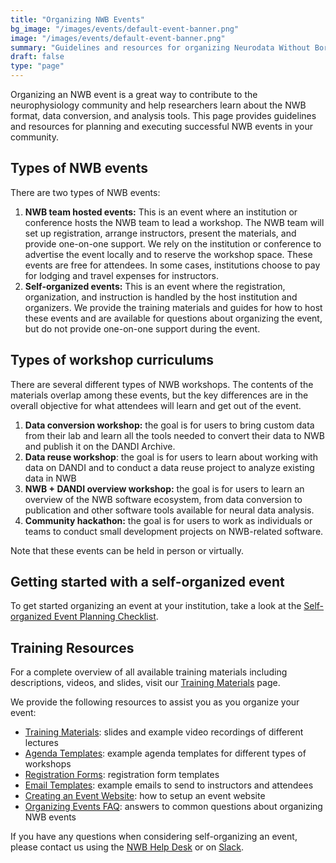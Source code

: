 ```yaml
---
title: "Organizing NWB Events"
bg_image: "/images/events/default-event-banner.png"
image: "/images/events/default-event-banner.png"
summary: "Guidelines and resources for organizing Neurodata Without Borders (NWB) events."
draft: false
type: "page"
---
```


Organizing an NWB event is a great way to contribute to the neurophysiology community and help researchers learn about the NWB format, data conversion, and analysis tools. This page provides guidelines and resources for planning and executing successful NWB events in your community.

## Types of NWB events

There are two types of NWB events:

1. **NWB team hosted events:** This is an event where an institution or conference hosts the NWB team to lead a workshop. The NWB team will set up registration, arrange instructors, present the materials, and provide one-on-one support. We rely on the institution or conference to advertise the event locally and to reserve the workshop space. These events are free for attendees. In some cases, institutions choose to pay for lodging and travel expenses for instructors.  
2. **Self-organized events:** This is an event where the registration, organization, and instruction is handled by the host institution and organizers. We provide the training materials and guides for how to host these events and are available for questions about organizing the event, but do not provide one-on-one support during the event.

## Types of workshop curriculums

There are several different types of NWB workshops. The contents of the materials overlap among these events, but the key differences are in the overall objective for what attendees will learn and get out of the event.

1. **Data conversion workshop:** the goal is for users to bring custom data from their lab and learn all the tools needed to convert their data to NWB and publish it on the DANDI Archive.   
2. **Data reuse workshop**: the goal is for users to learn about working with data on DANDI and to conduct a data reuse project to analyze existing data in NWB   
3. **NWB \+ DANDI overview workshop:** the goal is for users to learn an overview of the NWB software ecosystem, from data conversion to publication and other software tools available for neural data analysis.  
4. **Community hackathon:** the goal is for users to work as individuals or teams to conduct small development projects on NWB-related software. 

Note that these events can be held in person or virtually.

## Getting started with a self-organized event

To get started organizing an event at your institution, take a look at the  <a href="https://docs.google.com/document/d/1jFnpretzeVHOxHPPEQrHboIEibH5jOs0rORvXQKaoKs/edit?tab=t.0" target="_blank">Self-organized Event Planning Checklist</a>.

## Training Resources

For a complete overview of all available training materials including descriptions, videos, and slides, visit our <a href="/training-materials/" target="_blank">Training Materials</a> page.

We provide the following resources to assist you as you organize your event: 

- <a href="/training-materials/" target="_blank">Training Materials</a>: slides and example video recordings of different lectures  
- <a href="/agenda-templates/" target="_blank">Agenda Templates</a>: example agenda templates for different types of workshops  
- <a href="https://drive.google.com/drive/folders/1do1xmzc8-sPm5ioGMvOuOcfyYULCF9dT?usp=share_link" target="_blank">Registration Forms</a>: registration form templates
- <a href="/email-templates/" target="_blank">Email Templates</a>: example emails to send to instructors and attendees
- <a href="/create-event-website/" target="_blank">Creating an Event Website</a>: how to setup an event website
- <a href="/organizing-events-faq/" target="_blank">Organizing Events FAQ</a>: answers to common questions about organizing NWB events

If you have any questions when considering self-organizing an event, please contact us using the <a href="https://github.com/NeurodataWithoutBorders/helpdesk/discussions" target="_blank">NWB Help Desk</a> or on <a href="https://join.slack.com/t/nwb-users/shared_invite/enQtNzMwOTcwNzQ2MDM3LTY5NDk5YjA5Y2RhNTJlZWQzYWM3MmQyNTVhZDQyNDA5ZGViYWE5N2NlMzc4YjQzODZkMGVhZjFiYTZhNGNmY2U" target="_blank">Slack</a>.
